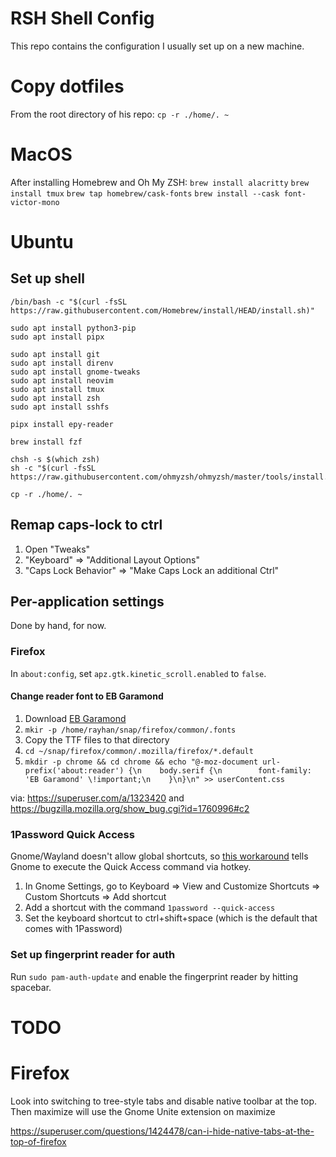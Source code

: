 # RSH Shell Config

This repo contains the configuration I usually set up on a new machine.


# Copy dotfiles

From the root directory of his repo: `cp -r ./home/. ~`



# MacOS

After installing Homebrew and Oh My ZSH:
`brew install alacritty`
`brew install tmux`
`brew tap homebrew/cask-fonts`
`brew install --cask font-victor-mono`


# Ubuntu

## Set up shell


```
/bin/bash -c "$(curl -fsSL https://raw.githubusercontent.com/Homebrew/install/HEAD/install.sh)"

sudo apt install python3-pip
sudo apt install pipx

sudo apt install git
sudo apt install direnv
sudo apt install gnome-tweaks
sudo apt install neovim
sudo apt install tmux
sudo apt install zsh
sudo apt install sshfs

pipx install epy-reader

brew install fzf

chsh -s $(which zsh)
sh -c "$(curl -fsSL https://raw.githubusercontent.com/ohmyzsh/ohmyzsh/master/tools/install.sh)"

cp -r ./home/. ~
```

## Remap caps-lock to ctrl

1. Open "Tweaks"
1. "Keyboard" => "Additional Layout Options"
1. "Caps Lock Behavior" => "Make Caps Lock an additional Ctrl"

## Per-application settings

Done by hand, for now.

###  Firefox
In `about:config`, set `apz.gtk.kinetic_scroll.enabled` to `false`.

#### Change reader font to EB Garamond

1. Download [EB Garamond](https://fonts.google.com/specimen/EB+Garamond)
1. `mkir -p /home/rayhan/snap/firefox/common/.fonts`
1. Copy the TTF files to that directory
1. `cd ~/snap/firefox/common/.mozilla/firefox/*.default`
1. `mkdir -p chrome && cd chrome && echo "@-moz-document url-prefix('about:reader') {\n    body.serif {\n        font-family: 'EB Garamond' \!important;\n    }\n}\n" >> userContent.css`

via: https://superuser.com/a/1323420 and https://bugzilla.mozilla.org/show_bug.cgi?id=1760996#c2
### 1Password Quick Access

Gnome/Wayland doesn't allow global shortcuts, so [this workaround](https://1password.community/discussion/comment/686578/#Comment_686578) tells Gnome to execute the Quick Access command via hotkey.

1. In Gnome Settings, go to Keyboard => View and Customize Shortcuts => Custom Shortcuts => Add shortcut
1. Add a shortcut with the command `1password --quick-access`
1. Set the keyboard shortcut to ctrl+shift+space (which is the default that comes with 1Password)

### Set up fingerprint reader for auth

Run `sudo pam-auth-update` and enable the fingerprint reader by hitting spacebar.


# TODO

# Firefox

Look into switching to tree-style tabs and disable native toolbar at the top. Then maximize will use the Gnome Unite extension on maximize

https://superuser.com/questions/1424478/can-i-hide-native-tabs-at-the-top-of-firefox
